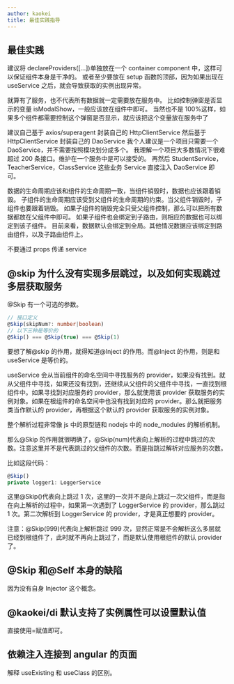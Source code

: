 ```yaml
---
author: kaokei
title: 最佳实践指导
---
```


## 最佳实践

建议将 declareProviders([...])单独放在一个 container component 中，这样可以保证组件本身是干净的。
或者至少要放在 setup 函数的顶部，因为如果出现在 useService 之后，就会导致获取的实例出现异常。

就算有了服务，也不代表所有数据就一定需要放在服务中。
比如控制弹窗是否显示的变量 isModalShow，一般应该放在组件中即可。
当然也不是 100%这样，如果多个组件都需要控制这个弹窗是否显示，就应该把这个变量放在服务中了

建议自己基于 axios/superagent 封装自己的 HttpClientService
然后基于 HttpClientService 封装自己的 DaoService
我个人建议是一个项目只需要一个 DaoService，并不需要按照模块划分成多个。
我理解一个项目大多数情况下很难超过 200 条接口。维护在一个服务中是可以接受的。
再然后 StudentService，TeacherService，ClassService 这些业务 Service 直接注入 DaoService 即可。

数据的生命周期应该和组件的生命周期一致，当组件销毁时，数据也应该跟着销毁。
子组件的生命周期应该受到父组件的生命周期的约束。当父组件销毁时，子组件也要跟着销毁。
如果子组件的销毁完全只受父组件控制，那么可以把所有数据都放在父组件中即可。
如果子组件也会绑定到子路由，则相应的数据也可以绑定到该子组件。
目前来看，数据默认会绑定到全局。其他情况数据应该绑定到路由组件，以及子路由组件上。

不要通过 props 传递 service

<Vssue title="最佳实践" />

## @skip 为什么没有实现多层跳过，以及如何实现跳过多层获取服务

@Skip 有一个可选的参数。

```ts
// 接口定义
@Skip(skipNum?: number|boolean)
// 以下三种是等价的
@Skip() === @Skip(true) === @Skip(1)
```

要想了解@skip 的作用，就得知道@Inject 的作用。而@Inject 的作用，则是和 useService 是等价的。

useService 会从当前组件的命名空间中寻找服务的 provider，如果没有找到。就从父组件中寻找，如果还没有找到，还继续从父组件的父组件中寻找，一直找到根组件中。如果寻找到对应服务的 provider，那么就使用该 provider 获取服务的实例对象。如果在根组件的命名空间中也没有找到对应的 provider。那么就把服务类当作默认的 provider，再根据这个默认的 provider 获取服务的实例对象。

整个解析过程非常像 js 中的原型链和 nodejs 中的 node_modules 的解析机制。

那么@Skip 的作用就很明确了，@Skip(num)代表向上解析的过程中跳过的次数。注意这里并不是代表跳过的父组件的次数。而是指跳过解析对应服务的次数。

比如这段代码：

```ts
@Skip()
private logger1: LoggerService
```

这里@Skip()代表向上跳过 1 次，这里的一次并不是向上跳过一次父组件，而是指在向上解析的过程中，如果第一次遇到了 LoggerService 的 provider，那么跳过 1 次。第二次解析到 LoggerService 的 provider，才是真正想要的 provider。

注意：@Skip(999)代表向上解析跳过 999 次，显然正常是不会解析这么多层就已经到根组件了，此时就不再向上跳过了，而是默认使用根组件的默认 provider 了。

## @Skip 和@Self 本身的缺陷

因为没有自身 Injector 这个概念。

## @kaokei/di 默认支持了实例属性可以设置默认值

直接使用=赋值即可。

## 依赖注入连接到 angular 的页面

解释 useExisting 和 useClass 的区别。
